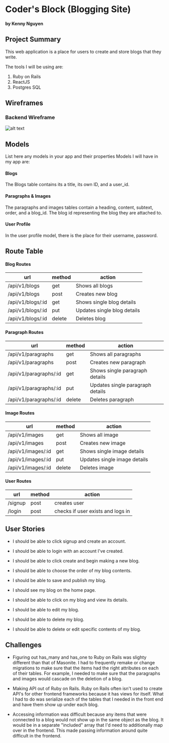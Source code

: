 # Coder's Block (Blogging Site)
#### by Kenny Nguyen

## Project Summary

This web application is a place for users to create and store blogs that they write. 

The tools I will be using are: 
1. Ruby on Rails
2. ReactJS
3. Postgres SQL

## Wireframes
### Backend Wireframe
![alt text](https://i.imgur.com/6ouuThL.png)

## Models

List here any models in your app and their properties 
Models I will have in my app are:

#### Blogs
The Blogs table contains its a title, its own ID, and a user_id. 

#### Paragraphs & Images 
The paragraphs and images tables contain a heading, content, subtext, order, and a blog_id. The blog id representing the blog they are attached to.

#### User Profile
In the user profile model, there is the place for their username, password.

## Route Table

#### Blog Routes
| url | method | action |
|-----|--------|--------|
| /api/v1/blogs | get | Shows all blogs |
| /api/v1/blogs | post | Creates new blog |
| /api/v1/blogs/:id | get | Shows single blog details |
| /api/v1/blogs/:id | put | Updates single blog details |
| /api/v1/blogs/:id | delete | Deletes blog |

#### Paragraph Routes
| url | method | action |
|-----|--------|--------|
| /api/v1/paragraphs | get | Shows all paragraphs |
| /api/v1/paragraphs | post | Creates new paragraph |
| /api/v1/paragraphs/:id | get | Shows single paragraph details |
| /api/v1/paragraphs/:id | put | Updates single paragraph details |
| /api/v1/paragraphs/:id | delete | Deletes paragraph |

#### Image Routes
| url | method | action |
|-----|--------|--------|
| /api/v1/images | get | Shows all image |
| /api/v1/images | post | Creates new image |
| /api/v1/images/:id | get | Shows single image details |
| /api/v1/images/:id | put | Updates single image details |
| /api/v1/images/:id | delete | Deletes image |


#### User Routes
| url | method | action |
|-----|--------|--------|
| /signup | post | creates user |
| /login | post | checks if user exists and logs in |




## User Stories

-  I should be able to click signup and create an account.

- I should be able to login with an account I've created.

- I should be able to click create and begin making a new blog.

- I should be able to choose the order of my blog contents.

- I should be able to save and publish my blog.

- I should see my blog on the home page. 

- I should be able to click on my blog and view its details.

- I should be able to edit my blog.

- I should be able to delete my blog.

- I should be able to delete or edit specific contents of my blog.

## Challenges 

- Figuring out has_many and has_one to Ruby on Rails was slighty different than that of Masonite. I had to frequently remake or change migrations to make sure that the items had the right attributes on each of their tables. For example, I needed to make sure that the paragraphs and images would cascade on the deletion of a blog. 

- Making API out of Ruby on Rails. Ruby on Rails often isn't used to create API's for other frontend frameworks because it has views for itself. What I had to do was serialize each of the tables that I needed in the front end and have them show up under each blog. 

- Accessing information was difficult because any items that were connected to a blog would not show up in the same object as the blog. It would be in a separate "included" array that I'd need to additionally map over in the frontend. This made passing information around quite difficult in the frontend. 



